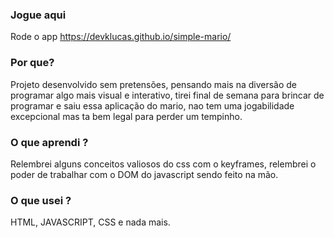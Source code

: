 ### Jogue aqui 

Rode o app https://devklucas.github.io/simple-mario/

### Por que? 

Projeto desenvolvido sem pretensões, pensando mais na diversão de programar algo mais visual e interativo, tirei final de semana para brincar de programar e saiu essa aplicação do mario, nao tem uma jogabilidade excepcional mas ta bem legal para perder um tempinho.

### O que aprendi ?

Relembrei alguns conceitos valiosos do css com o keyframes, relembrei o poder de trabalhar com o DOM do javascript sendo feito na mão. 

### O que usei ?

HTML, JAVASCRIPT, CSS e nada mais.

